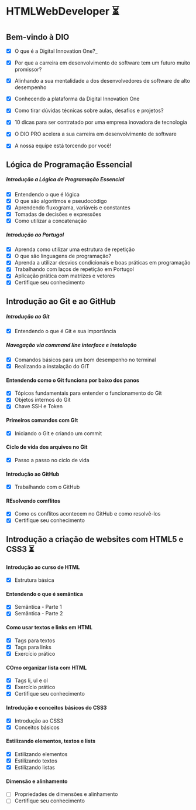 # HTMLWebDeveloper ⏳

## Bem-vindo à DIO

- [x] O que é a Digital Innovation One?_
- [x] Por que a carreira em desenvolvimento de software tem um futuro muito promissor?
- [x] Alinhando a sua mentalidade a dos desenvolvedores de software de alto desempenho
- [x] Conhecendo a plataforma da Digital Innovation One
- [x] Como tirar dúvidas técnicas sobre aulas, desafios e projetos?
- [x] 10 dicas para ser contratado por uma empresa inovadora de tecnologia
- [x] O DIO PRO acelera a sua carreira em desenvolvimento de software
- [x] A nossa equipe está torcendo por você!


## Lógica de Programação Essencial

##### Introdução a Lógica de Programação Essencial

- [x] Entendendo o que é lógica
- [x] O que são algoritmos e pseudocódigo
- [x] Aprendendo fluxograma, variáveis e constantes
- [x] Tomadas de decisões e expressões
- [x] Como utilizar a concatenação

##### Introdução ao Portugol

- [x] Aprenda como utilizar uma estrutura de repetição
- [x] O que são linguagens de programação?
- [x] Aprenda a utilizar desvios condicionais e boas práticas em programação
- [x] Trabalhando com laços de repetição em Portugol
- [x] Aplicação prática com matrizes e vetores
- [x] Certifique seu conhecimento

## Introdução ao Git e ao GitHub

##### Introdução ao Git
- [x] Entendendo o que é Git e sua importância

##### Navegação via command line interface e instalação
- [x] Comandos básicos para um bom desempenho no terminal
- [x] Realizando a instalação do GIT

#### Entendendo como o Git funciona por baixo dos panos
- [x] Tópicos fundamentais para entender o funcionamento do Git
- [x] Objetos internos do Git
- [x] Chave SSH e Token

#### Primeiros comandos com GIt
- [x] Iniciando o Git e criando um commit

#### Ciclo de vida dos arquivos no Git
- [x] Passo a passo no ciclo de vida

#### Introdução ao GitHub
- [x] Trabalhando com o GitHub

#### REsolvendo comflitos
- [x] Como os conflitos acontecem no GitHub e como resolvê-los
- [x] Certifique seu conhecimento

## Introdução a criação de websites com HTML5 e CSS3 ⏳

#### Introdução ao curso de HTML
- [x] Estrutura básica

#### Entendendo o que é semântica
- [x] Semântica - Parte 1
- [x] Semântica - Parte 2

#### Como usar textos e links em HTML
- [x] Tags para textos
- [x] Tags para links
- [x] Exercício prático

#### COmo organizar lista com HTML
- [x] Tags li, ul e ol
- [x] Exercício prático
- [x] Certifique seu conhecimento

#### Introdução e conceitos básicos do CSS3
- [x] Introdução ao CSS3
- [x] Conceitos básicos

#### Estilizando elementos, textos e lists
- [x] Estilizando elementos
- [x] Estilizando textos
- [x] Estilizando listas

#### Dimensão e alinhamento
- [ ] Propriedades de dimensões e alinhamento
- [ ] Certifique seu conhecimento
